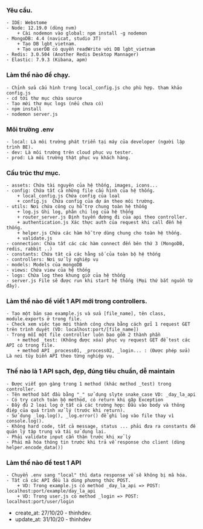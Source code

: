### Yêu cầu.
    - IDE: Webstome
    - Node: 12.19.0 (dùng nvm)
        + Cài nodemon vào global: npm install -g nodemon
    - MongoDB: 4.4 (navicat, studio 3T)
        + Tạo DB lgbt_vietnam.
        + Tạo userDB có quyền readWrite với DB lgbt_vietnam
    - Redis: 3.0.504 (Another Redis Desktop Mannager)
    - Elastic: 7.9.3 (Kibana, apm)

### Làm thế nào để chạy.
    - Chỉnh sửa cấu hình trong local_config.js cho phù hợp. tham khảo config.js
    - cd tới thư mục chứa source
    - Tạo mới thư mục logs (nếu chưa có)
    - npm install
    - nodemon server.js
    
###   Môi trường .env
    - local: Là môi trường phát triển tại máy của developer (người lập trình BE).
    - dev: Là môi trường trên cloud phục vụ tester.
    - prod: Là môi trường thật phục vụ khách hàng.
    
### Cấu trúc thư mục.
    - assets: Chứa tài nguyên của hệ thống, images, icons...
    - config: Chứa tất cả những file cấu hình của hệ thống.
        + local_config.js Chứa config của loal 
        + config.js  Chứa config của dự án theo môi trường.
    - utils: Nơi chứa công cụ hỗ trợ chung toàn hệ thống
        + log.js Ghi log, phân chi log của hệ thống
        + router_server.js Định tuyến đường đi của api theo controller.
        + authentication.js Xác thực auth của request khi call đến hệ thống.
        + helper.js Chứa các hàm hỗ trợ dùng chung cho toàn hệ thống.
        + validate.js 
    - connection: Chứa tất các các hàm connect đến bên thứ 3 (MongoDB, redis, rabbit ..)
    - constants: Chứa tât cả các hằng số của toàn bộ hệ thống
    - controllers: Nơi sử lý nghiệp vụ
    - models: Models của mongoDB
    - views: Chứa view của hệ thống
    - logs: Chứa log theo khung giờ của hệ thống
    - server.js File sẽ được run khi start hệ thống (Mọi thứ bắt nguồn từ đây).
    
### Làm thế nào để viết 1 API mới trong controllers.
    - Tạo một bản sao example.js và sửa [file_name], tên class, module.exports ở trong file.
    - Check xem việc tạo mới thành công chưa bằng cách gửi 1 request GET trên trình duyệt (VD: localhost:port/[file_name])
    - Trong mỗi một file controller luôn bao gồm 2 thành phần
        + method _test: (Không được xóa) phục vụ request GET để test các API có trong file.
        + method API _process01, _process02, _login... : (Được phép sửa) Là nơi tùy biến API theo từng nghiệp vụ.
        
### Thế nào là 1 API sạch, đẹp, đúng tiêu chuẩn, dễ maintain
    - Được viết gọn gàng trong 1 method (khác method _test) trong controller.
    - Tên method bắt đầu bằng "_" sử dụng slyte snake_case VD: _day_la_api
    - Có try catch toàn bộ method, có return khi gặp Exception
    - Đầy đủ 2 loại log ở tất cả các trường hợp: Đầu vào body và thông điệp của quá trình xử lý (trước khi return).
    - Sử dụng _log.log(), _log.error() để ghi log vào file thay vì console.log().
    - Không hard code, tất cả message, status ... phải đưa ra constants để quản lý tập trung và tái sử dụng lại.
    - Phải validate input cẩn thận trước khi xử lý
    - Phải mã hóa thông tin trước khi trả về response cho client (dùng helper.encode_data())  
    
### Làm thế nào để test 1 API
    - Chuyển .env sang "local" thì data response về sẽ không bị mã hóa.
    - Tất cả các API đều là dùng phương thức POST.
        + VD: Trong example.js có method _day_la_api => POST: localhost:port/example/day_la_api
        + VD: Trong user.js có method _login => POST: localhost:port/user/login
    
- create_at: 27/10/20 - thinhdev.
- update_at: 31/10/20 - thinhdev